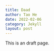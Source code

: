 ```yaml
---
title: Daad
author: Tao He
date: 2022-02-06
category: Jekyll
layout: post
---
```


This is an draft page.
